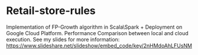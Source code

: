 # Retail-store-rules


Implementation of FP-Growth algorithm in Scala\Spark + Deployment on Google Cloud Platform.
Performance Comparison between local and cloud execution.
See my slides for more information: https://www.slideshare.net/slideshow/embed_code/key/2nHMdoAhLFUsNM
